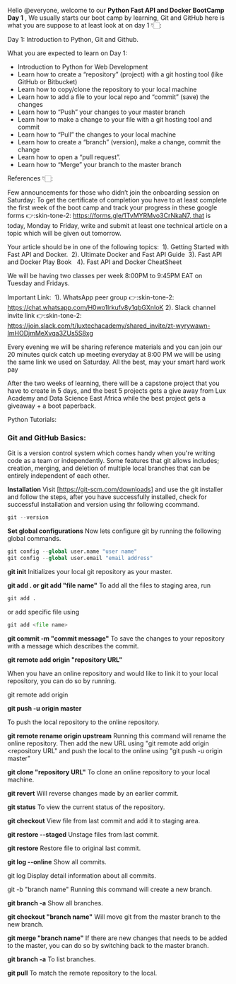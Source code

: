 Hello @everyone, welcome to our **Python Fast API and Docker BootCamp Day 1** ,  We usually starts our boot camp by learning, Git and GitHub here is what you are suppose to at least look at on day 1 👇🏻: 

Day 1: Introduction to Python, Git and Github. 

What you are expected to learn on Day 1:
* Introduction to Python for Web Development
* Learn how to create a “repository” (project) with a git hosting tool (like GitHub or Bitbucket)
* Learn how to copy/clone the repository to your local machine
* Learn how to add a file to your local repo and “commit” (save) the changes
* Learn how to “Push” your changes to your master branch
* Learn how to make a change to your file with a git hosting tool and commit
* Learn how to “Pull” the changes to your local machine
* Learn how to create a “branch” (version), make a change, commit the change
* Learn how to open a “pull request”.
* Learn how to “Merge” your branch to the master branch 

References 👇🏻: 

Few announcements for those who didn’t join the onboarding session on Saturday:
To get the certificate of completion you have to at least complete the first week of the boot camp and track your progress in these google forms :point_right::skin-tone-2: https://forms.gle/1TvMYRMvo3CrNkaN7, that is today, Monday to Friday, write and submit at least one technical article on a topic which will be given out tomorrow. 

Your article should be in one of the following topics: 
          1). Getting Started with Fast API and Docker. 
          2). Ultimate Docker and Fast API Guide 
          3). Fast API and Docker Play Book  
          4). Fast API and Docker CheatSheet 

We will be having two classes per week 8:00PM to 9:45PM EAT on Tuesday and Fridays. 

Important Link: 
          1). WhatsApp peer group :point_right::skin-tone-2: https://chat.whatsapp.com/H0wo1lrkufv8y1qbGXnIoK
          2). Slack channel invite link :point_right::skin-tone-2: https://join.slack.com/t/luxtechacademy/shared_invite/zt-wyrywawn-ImHODjmMeXvqa3ZUs5S8xg 

Every evening we will be sharing  reference materials and  you can join our 20 minutes  quick  catch up meeting everyday at 8:00 PM we will be using the same link we used on Saturday.  All the best, may your smart hard work pay

After the two weeks of learning, there will be a capstone project that you have to create in 5 days, and the best 5  projects gets a give away from Lux Academy and Data Science East Africa while the best project gets a giveaway + a boot paperback.


Python Tutorials: 


### **Git and GitHub Basics:**
Git is a version control system which comes handy when you're writing code as a team or independently. Some features that git allows includes; creation, merging, and deletion of multiple local branches that can be entirely independent of each other.

**Installation**
Visit [https://git-scm.com/downloads] and use the git installer and follow the steps, after you have  successfully installed, check for successful installation and version using thr following ccommand.

```python
git --version
```
**Set global configurations**
Now lets configure git by running the following global commands.

```python
git config --global user.name "user name"
git config --global user.email "email address"
```

**git init**
Initializes your local git repository as your master.

**git add . or git add "file name"**
To add all the files to staging area, run
```python
git add .
```
or add specific file using

```python
git add <file name>
```

**git commit -m "commit message"**
To save the changes to your repository with a message which describes the commit.

**git remote add origin "repository URL"**

When you have an online repository and would like to link it to your local repository, you can do so by running.

git remote add origin <repository URL>
          
**git push -u origin master**
          
To push the local repository to the online repository.

**git remote rename origin upstream**
Running this command will rename the online repository. Then add the new URL using "git remote add origin <repository URL" and push the local to the online using "git push -u origin master"

**git clone "repository URL"**
To clone an online repository to your local machine.

**git revert**
Will reverse changes made by an earlier commit.

**git status**
To view the current status of the repository.

**git checkout**
View file from last commit and add it to staging area.

**git restore --staged**
Unstage files from last commit.

**git restore**
Restore file to original last commit.

**git log --online**
Show all commits.

git log
Display detail information about all commits.

git -b "branch name"
Running this command will create a new branch.

**git branch -a**
Show all branches.

**git checkout "branch name"**
Will move git from the master branch to the new branch.

**git merge "branch name"**
If there are new changes that needs to be added to the master, you can do so by switching back to the master branch.

**git branch -a**
To list branches.

**git pull**
To match the remote repository to the local.






